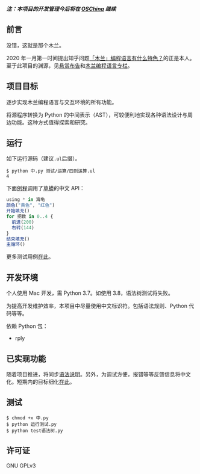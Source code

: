 **_注：本项目的开发管理今后将在 [OSChina](https://www.oschina.net/p/mulan-rework) 继续_**

## 前言
没错，这就是那个木兰。

2020 年一月第一时间提出知乎问题[「木兰」编程语言有什么特色？](https://www.zhihu.com/question/366509495/answer/977696328)的正是本人。至于此项目的渊源，见[悬赏布告](https://github.com/MulanRevive/bounty)和[木兰编程语言专栏](https://zhuanlan.zhihu.com/ulang)。

## 项目目标

逐步实现木兰编程语言与交互环境的所有功能。

将源程序转换为 Python 的中间表示（AST），可较便利地实现各种语法设计与周边功能。这种方式值得探索和研究。

## 运行

如下运行源码（建议`.ul`后缀）。

```
$ python 中.py 测试/运算/四则运算.ul
4
```

下面[例程](测试/手工测试/草蟒_海龟.ul)调用了[草蟒](https://www.oschina.net/p/grasspy)的中文 API：
```javascript
using * in 海龟
颜色("黄色", "红色")
开始填充()
for 拐数 in 0..4 {
  前进(200)
  右转(144)
}
结束填充()
主循环()
```

更多测试用例[在此](测试)。

## 开发环境

个人使用 Mac 开发，需 Python 3.7。如使用 3.8，语法树测试将失败。

为提高开发维护效率，本项目中尽量使用中文标识符。包括语法规则、Python 代码等等。

依赖 Python 包：
- rply

## 已实现功能

随着项目推进，将同步[语法说明](文档/语法说明.md)。另外，为调试方便，报错等等反馈信息将中文化。短期内的目标细化[在此](文档/待决问题)。

## 测试

```
$ chmod +x 中.py
$ python 运行测试.py
$ python test语法树.py
```

## 许可证

GNU GPLv3
